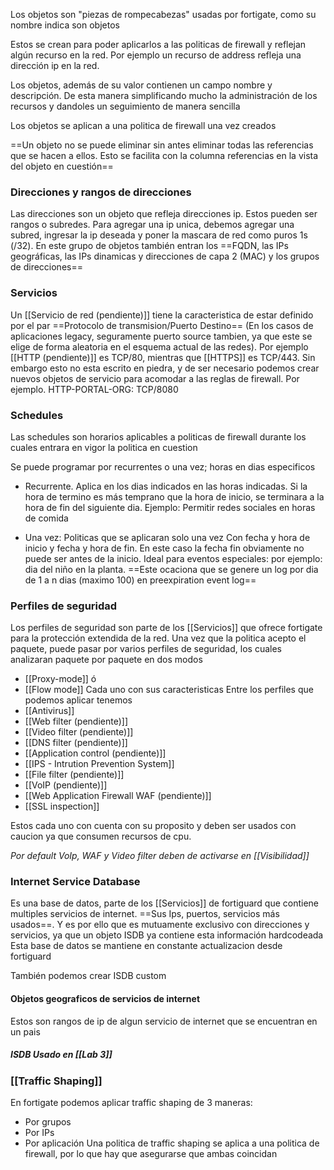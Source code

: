 Los objetos son "piezas de rompecabezas" usadas por fortigate, como su nombre indica son objetos

Estos se crean para poder aplicarlos a las politicas de firewall y reflejan algún recurso en la red. Por ejemplo un recurso de address refleja una dirección ip en la red.

Los objetos, además de su valor contienen un campo nombre y descripción. De esta manera simplificando mucho la administración de los recursos y dandoles un seguimiento de manera sencilla

Los objetos se aplican a una politica de firewall una vez creados

==Un objeto no se puede eliminar sin antes eliminar todas las referencias que se hacen a ellos. Esto se facilita con la columna referencias en la vista del objeto en cuestión==
### Direcciones y rangos de direcciones
Las direcciones son un objeto que refleja direcciones ip. Estos pueden ser rangos o subredes. Para agregar una ip unica, debemos agregar una subred, ingresar la ip deseada y poner la mascara de red como puros 1s (/32). En este grupo de objetos también entran los ==FQDN, las IPs geográficas, las IPs dinamicas y direcciones de capa 2 (MAC) y los grupos de direcciones==

### Servicios
Un [[Servicio de red (pendiente)]] tiene la caracteristica de estar definido por el par ==Protocolo de transmision/Puerto Destino== (En los casos de aplicaciones legacy, seguramente puerto source tambien, ya que este se elige de forma aleatoria en el esquema actual de las redes). Por ejemplo [[HTTP (pendiente)]] es TCP/80, mientras que [[HTTPS]] es TCP/443. Sin embargo esto no esta escrito en piedra, y de ser necesario podemos crear nuevos objetos de servicio para acomodar a las reglas de firewall. Por ejemplo. HTTP-PORTAL-ORG: TCP/8080
### Schedules
Las schedules son horarios aplicables a politicas de firewall durante los cuales entrara en vigor la politica en cuestion

Se puede programar por recurrentes o una vez; horas en dias especificos

- Recurrente. Aplica en los dias indicados en las horas indicadas. Si la hora de termino es más temprano que la hora de inicio, se terminara a la hora de fin del siguiente dia. Ejemplo: Permitir redes sociales en horas de comida
 
 - Una vez: Politicas que se aplicaran solo una vez Con fecha y hora de inicio y fecha y hora de fin. En este caso la fecha fin obviamente no puede ser antes de la inicio. Ideal para eventos especiales: por ejemplo: dia del niño en la planta. ==Este ocaciona que se genere un log  por dia de 1 a n dias (maximo 100) en preexpiration event log==

### Perfiles de seguridad
Los perfiles de seguridad son parte de los [[Servicios]] que ofrece fortigate para la protección extendida de la red. Una vez que la politica acepto el paquete, puede pasar por varios perfiles de seguridad, los cuales analizaran paquete por paquete en dos modos
- [[Proxy-mode]] ó
- [[Flow mode]]
Cada uno con sus caracteristicas
Entre los perfiles que podemos aplicar tenemos
- [[Antivirus]]
- [[Web filter (pendiente)]]
- [[Video filter (pendiente)]]
- [[DNS filter (pendiente)]]
- [[Application control (pendiente)]]
- [[IPS - Intrution Prevention System]]
- [[File filter (pendiente)]]
- [[VoIP (pendiente)]]
- [[Web Application Firewall WAF (pendiente)]]
- [[SSL inspection]]

Estos cada uno con cuenta con su proposito y deben ser usados con caucion ya que consumen recursos de cpu.

*Por default VoIp, WAF y Video filter deben de activarse en [[Visibilidad]]*

### Internet Service Database
Es una base de datos, parte de los [[Servicios]] de fortiguard  que contiene  multiples servicios de internet. ==Sus Ips, puertos, servicios más usados==. Y es por ello que es mutuamente exclusivo con direcciones y servicios, ya que un objeto ISDB ya contiene esta información hardcodeada 
Esta base de datos se mantiene en constante actualizacion desde fortiguard

También podemos crear ISDB custom

#### Objetos geograficos de servicios de internet
Estos son rangos de ip de algun servicio de internet que se encuentran en un pais

##### ISDB Usado en [[Lab 3]]

### [[Traffic Shaping]]
En fortigate podemos aplicar traffic shaping de 3 maneras:
- Por grupos 
- Por IPs
- Por aplicación
Una politica de traffic shaping se aplica a una politica de firewall, por lo que hay que asegurarse que ambas coincidan